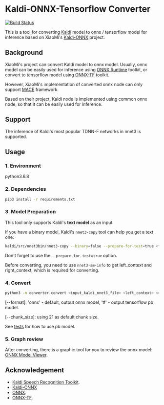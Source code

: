 # Kaldi-ONNX-Tensorflow Converter

[![Build Status](https://travis-ci.com/tz301/kaldi-onnx-tf.svg?branch=master)](https://travis-ci.com/tz301/kaldi-onnx-tf)

This is a tool for converting [Kaldi](https://github.com/kaldi-asr/kaldi) model to onnx / tensorflow model for inference based on XiaoMi's [Kaldi-ONNX](https://github.com/XiaoMi/kaldi-onnx) project.

## Background

XiaoMi's project can convert Kaldi model to onnx model. Usually, onnx model can be easily used for inference using [ONNX Runtime](https://github.com/Microsoft/onnxruntime) toolkit, or convert to tensorflow model using [ONNX-TF](https://github.com/onnx/onnx-tensorflow) toolkit.

However, XiaoMi's implementation of converted onnx node can only support [MACE](https://github.com/XiaoMi/mace) framework.

Based on their project, Kaldi node is implemented using common onnx node, so that it can be easily used for inference.

## Support

The inference of Kaldi's most popular TDNN-F networks in nnet3 is supported.

## Usage

### 1. Environment

python3.6.8

### 2. Dependencies

```sh
pip3 install -r requirements.txt
```

### 3. Model Preparation

This tool only supports Kaldi's **text model** as an input.

If you have a binary model, Kaldi's `nnet3-copy` tool can help you get a text one:

```sh
kaldi/src/nnet3bin/nnet3-copy --binary=false --prepare-for-test=true <final.mdl> <final.txt>
```

Don't forget to use the `--prepare-for-test=true` option.

Before converting, you need to use `nnet3-am-info` to get left_context and right_context,
which is required for converting.

### 4. Convert

```sh
python3 -m converter.convert <input_kaldi_nnet3_file> <left_context> <right_context> <out_model_file> [--format <format>] [--chunk_size <chunk_size>]
```

[--format]: 'onnx' - default, output onnx model, 'tf' - output tensorflow pb model.

[--chunk_size]: using 21 as default chunk size.

See [tests](tests/tests.py) for how to use pb model.

### 5. Graph review

After converting, there is a graphic tool for you to review the onnx model: [ONNX Model Viewer](https://lutzroeder.github.io/netron/).

## Acknowledgement

* [Kaldi Speech Recognition Toolkit](https://github.com/kaldi-asr/kaldi).
* [Kaldi-ONNX](https://github.com/XiaoMi/kaldi-onnx)
* [ONNX](https://github.com/onnx/onnx).
* [ONNX-TF](https://github.com/onnx/onnx-tensorflow).
